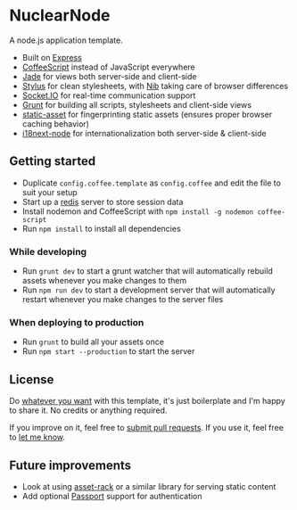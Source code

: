 # NuclearNode

A node.js application template.

 * Built on [Express](http://expressjs.com/)
 * [CoffeeScript](http://coffeescript.org/) instead of JavaScript everywhere
 * [Jade](http://jade-lang.com/) for views both server-side and client-side
 * [Stylus](http://learnboost.github.io/stylus/) for clean stylesheets, with [Nib](https://github.com/visionmedia/nib) taking care of browser differences
 * [Socket.IO](http://socket.io/) for real-time communication support
 * [Grunt](https://gruntjs.com) for building all scripts, stylesheets and client-side views
 * [static-asset](https://github.com/bminer/node-static-asset) for fingerprinting static assets (ensures proper browser caching behavior)
 * [i18next-node](https://github.com/jamuhl/i18next-node) for internationalization both server-side & client-side

## Getting started

 * Duplicate ``config.coffee.template`` as ``config.coffee`` and edit the file to suit your setup
 * Start up a [redis](http://redis.io/download) server to store session data
 * Install nodemon and CoffeeScript with ```npm install -g nodemon coffee-script```
 * Run ``npm install`` to install all dependencies

### While developing

 * Run ``grunt dev`` to start a grunt watcher that will automatically rebuild assets whenever you make changes to them
 * Run ``npm run dev`` to start a development server that will automatically restart whenever you make changes to the server files

### When deploying to production

 * Run ``grunt`` to build all your assets once
 * Run ``npm start --production`` to start the server

## License

Do [whatever you want](http://www.wtfpl.net/) with this template, it's just boilerplate and I'm happy to share it. No credits or anything required.

If you improve on it, feel free to [submit pull requests](https://bitbucket.org/sparklinlabs/nuclearnode/). If you use it, feel free to [let me know](https://twitter.com/elisee).

## Future improvements

 * Look at using [asset-rack](https://github.com/techpines/asset-rack) or a similar library for serving static content
 * Add optional [Passport](http://passportjs.org/) support for authentication
